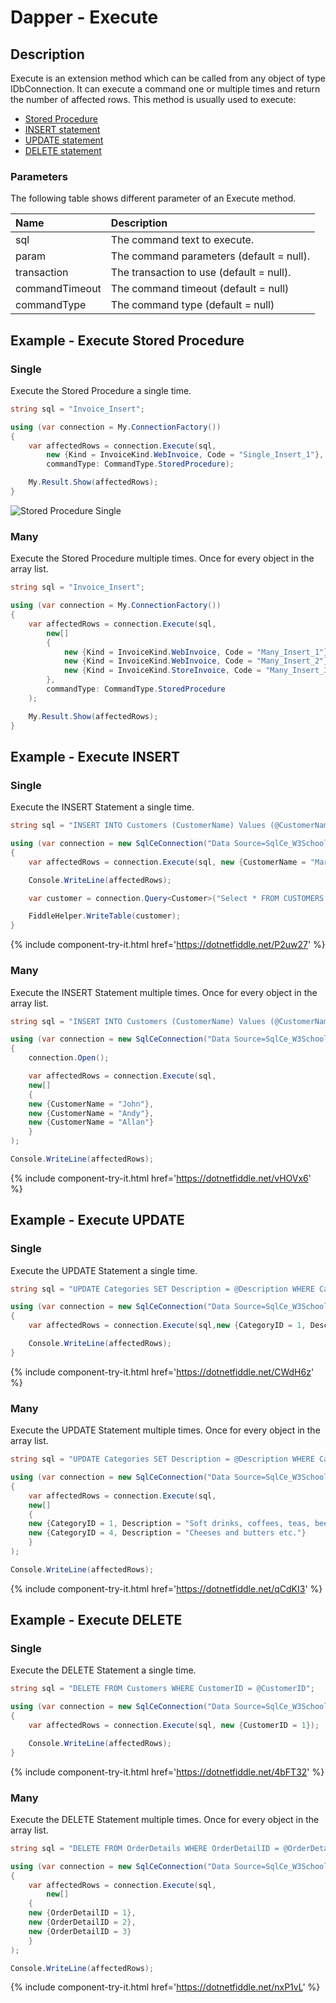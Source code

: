 # Dapper - Execute 

## Description
Execute is an extension method which can be called from any object of type IDbConnection. It can execute a command one or multiple times and return the number of affected rows. This method is usually used to execute:
- [Stored Procedure](#example---execute-stored-procedure)
- [INSERT statement](#example---execute-insert)
- [UPDATE statement](#example---execute-update)
- [DELETE statement](#example---execute-delete)

### Parameters
The following table shows different parameter of an Execute method.

| Name | Description |
| :--- | :---------- |
| sql            | The command text to execute. |
| param          | The command parameters (default = null). |
| transaction    | The transaction to use (default = null). |
| commandTimeout | The command timeout (default = null) |
| commandType    | The command type (default = null) |

## Example - Execute Stored Procedure

### Single
Execute the Stored Procedure a single time.


```csharp
string sql = "Invoice_Insert";

using (var connection = My.ConnectionFactory())
{
    var affectedRows = connection.Execute(sql,
        new {Kind = InvoiceKind.WebInvoice, Code = "Single_Insert_1"},
        commandType: CommandType.StoredProcedure);

    My.Result.Show(affectedRows);
}
```

<img src="https://raw.githubusercontent.com/zzzprojects/dapper-tutorial/master/docs/images/3-anonynous-entity.png" alt="Stored Procedure Single" />

### Many
Execute the Stored Procedure multiple times. Once for every object in the array list.


```csharp
string sql = "Invoice_Insert";

using (var connection = My.ConnectionFactory())
{
    var affectedRows = connection.Execute(sql,
        new[]
        {
            new {Kind = InvoiceKind.WebInvoice, Code = "Many_Insert_1"},
            new {Kind = InvoiceKind.WebInvoice, Code = "Many_Insert_2"},
            new {Kind = InvoiceKind.StoreInvoice, Code = "Many_Insert_3"}
        },
        commandType: CommandType.StoredProcedure
    );

    My.Result.Show(affectedRows);
}
```

## Example - Execute INSERT

### Single
Execute the INSERT Statement a single time.


```csharp
string sql = "INSERT INTO Customers (CustomerName) Values (@CustomerName);";

using (var connection = new SqlCeConnection("Data Source=SqlCe_W3Schools.sdf"))
{
	var affectedRows = connection.Execute(sql, new {CustomerName = "Mark"});

	Console.WriteLine(affectedRows);

	var customer = connection.Query<Customer>("Select * FROM CUSTOMERS WHERE CustomerName = 'Mark'").ToList();

	FiddleHelper.WriteTable(customer);
}
```
{% include component-try-it.html href='https://dotnetfiddle.net/P2uw27' %}

### Many
Execute the INSERT Statement multiple times. Once for every object in the array list.


```csharp
string sql = "INSERT INTO Customers (CustomerName) Values (@CustomerName);";

using (var connection = new SqlCeConnection("Data Source=SqlCe_W3Schools.sdf"))
{
	connection.Open();

	var affectedRows = connection.Execute(sql,
	new[]
	{
	new {CustomerName = "John"},
	new {CustomerName = "Andy"},
	new {CustomerName = "Allan"}
	}
);

Console.WriteLine(affectedRows);
```
{% include component-try-it.html href='https://dotnetfiddle.net/vHOVx6' %}

## Example - Execute UPDATE

### Single
Execute the UPDATE Statement a single time.


```csharp
string sql = "UPDATE Categories SET Description = @Description WHERE CategoryID = @CategoryID;";

using (var connection = new SqlCeConnection("Data Source=SqlCe_W3Schools.sdf"))
{			
	var affectedRows = connection.Execute(sql,new {CategoryID = 1, Description = "Soft drinks, coffees, teas, beers, mixed drinks, and ales"});

	Console.WriteLine(affectedRows);
}
```
{% include component-try-it.html href='https://dotnetfiddle.net/CWdH6z' %}

### Many
Execute the UPDATE Statement multiple times. Once for every object in the array list.


```csharp
string sql = "UPDATE Categories SET Description = @Description WHERE CategoryID = @CategoryID;";

using (var connection = new SqlCeConnection("Data Source=SqlCe_W3Schools.sdf"))
{	
	var affectedRows = connection.Execute(sql,
	new[]
	{
	new {CategoryID = 1, Description = "Soft drinks, coffees, teas, beers, mixed drinks, and ales"},
	new {CategoryID = 4, Description = "Cheeses and butters etc."}
	}
);

Console.WriteLine(affectedRows);
```
{% include component-try-it.html href='https://dotnetfiddle.net/qCdKI3' %}

## Example - Execute DELETE

### Single
Execute the DELETE Statement a single time.


```csharp
string sql = "DELETE FROM Customers WHERE CustomerID = @CustomerID";

using (var connection = new SqlCeConnection("Data Source=SqlCe_W3Schools.sdf"))
{			
	var affectedRows = connection.Execute(sql, new {CustomerID = 1});

	Console.WriteLine(affectedRows);
}
```

{% include component-try-it.html href='https://dotnetfiddle.net/4bFT32' %}

### Many
Execute the DELETE Statement multiple times. Once for every object in the array list.


```csharp
string sql = "DELETE FROM OrderDetails WHERE OrderDetailID = @OrderDetailID";

using (var connection = new SqlCeConnection("Data Source=SqlCe_W3Schools.sdf"))
{			
	var affectedRows = connection.Execute(sql, 
		new[]
	{
	new {OrderDetailID = 1},
	new {OrderDetailID = 2},
	new {OrderDetailID = 3}
	}
);

Console.WriteLine(affectedRows);
```

{% include component-try-it.html href='https://dotnetfiddle.net/nxP1vL' %}
